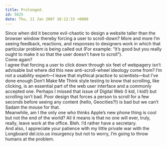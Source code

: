```yaml
---
title: Prolonged.
id: 5825
date: Thu, 11 Jan 2007 18:12:33 +0000
---
```


Since when did it become evil-chaotic to design a website taller than the browser window thereby forcing a user to scroll-down? More and more I’m seeing feedback, reactions, and responses to designers work in which that particular problem is being called out (For example: “it’s good but you really ought to make it so that the user doesn’t have to scroll”).  
 Come again?  
 I agree that forcing a user to click down through six feet of webpagery isn’t advisable but where did this new anti-scroll-wheel ideology come from? I’m not a usability expert—I leave that mythical practice to scientists—but I’ve done enough Don’t Make Me Think style testing to know that scrolling, like clicking, is an essential part of the web user interface and a commonly accepted one. Perhaps I missed that issue of Digital Web (I kid, I kid!) but scrolling isn’t bad. Poor design that forces a person to scroll for a few seconds before seeing any content (hello, Geocities?!) is bad but we can’t Sadam the mouse for that.  
 Meanwhile, am I the only one who thinks Apple’s new phone thing is cool but not the end of the world? All it means is that no one will ever, truly, really, leave work at the office. Bleh. I’d rather have a secretary.  
 And also, I appreciate your patience with my little private war with the Longboard del.icio.us insurgency but not to worry, I’m going to throw humans at the problem.


